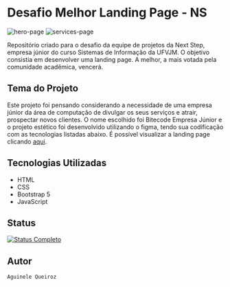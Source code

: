 # Desafio Melhor Landing Page - NS
![hero-page](https://user-images.githubusercontent.com/66737248/194615345-80da0087-188c-4224-aec0-02f21daffc89.png)
![services-page](https://user-images.githubusercontent.com/66737248/194615357-6e13c89c-7965-4820-be78-6981d9007a1f.png)

Repositório criado para o desafio da equipe de projetos da Next Step, empresa júnior do curso Sistemas de Informação da UFVJM. O objetivo consistia em desenvolver uma landing page. A melhor, a mais votada pela comunidade acadêmica, vencerá.

## Tema do Projeto

Este projeto foi pensando considerando a necessidade de uma empresa júnior da área de computação de divulgar os seus serviços e atrair, prospectar novos clientes. O nome escolhido foi Bitecode Empresa Júnior e o projeto estético foi desenvolvido utilizando o figma, tendo sua codificação com as tecnologias listadas abaixo.
É possível visualizar a landing page clicando [aqui](https://bitecodejr.netlify.app/).

## Tecnologias Utilizadas

* HTML
* CSS
* Bootstrap 5
* JavaScript 

## Status

[![Status Completo](https://img.shields.io/badge/STATUS-COMPLETO-green?style=for-the-badge)]()

## Autor
```
Aguinele Queiroz

```
